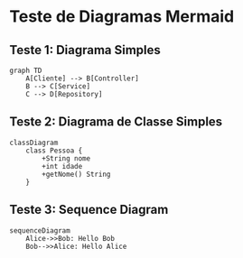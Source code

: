 # Teste de Diagramas Mermaid

## Teste 1: Diagrama Simples

```mermaid
graph TD
    A[Cliente] --> B[Controller]
    B --> C[Service]
    C --> D[Repository]
```

## Teste 2: Diagrama de Classe Simples

```mermaid
classDiagram
    class Pessoa {
        +String nome
        +int idade
        +getNome() String
    }
```

## Teste 3: Sequence Diagram

```mermaid
sequenceDiagram
    Alice->>Bob: Hello Bob
    Bob-->>Alice: Hello Alice
```